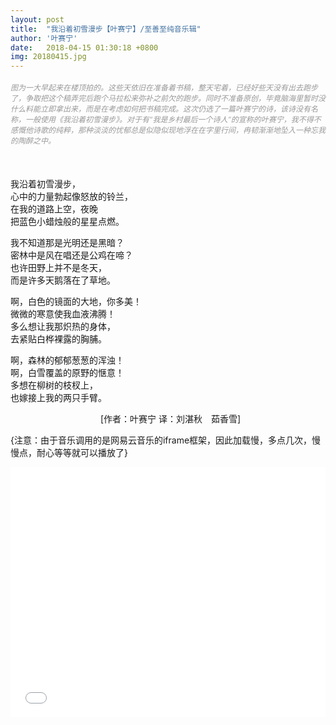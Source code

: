 ```yaml
---
layout: post
title:  "我沿着初雪漫步【叶赛宁】/至善至纯音乐辑"
author: '叶赛宁'
date:   2018-04-15 01:30:18 +0800
img: 20180415.jpg
---
```

<h5 style="color:#999; font-size:12px;font-weight:300">图为一大早起来在楼顶拍的。这些天依旧在准备着书稿，整天宅着，已经好些天没有出去跑步了，争取把这个稿弄完后跑个马拉松来弥补之前欠的跑步。同时不准备原创，毕竟脑海里暂时没什么料能立即拿出来，而是在考虑如何把书稿完成。这次仍选了一篇叶赛宁的诗，该诗没有名称，一般使用《我沿着初雪漫步》。对于有“我是乡村最后一个诗人”的宣称的叶赛宁，我不得不感慨他诗歌的纯粹，那种淡淡的忧郁总是似隐似现地浮在在字里行间，冉韧渐渐地坠入一种忘我的陶醉之中。</h5>
<br>

我沿着初雪漫步，<br>
心中的力量勃起像怒放的铃兰，<br>
在我的道路上空，夜晚<br>
把蓝色小蜡烛般的星星点燃。<br>

我不知道那是光明还是黑暗？<br>
密林中是风在唱还是公鸡在啼？<br>
也许田野上并不是冬天，<br>
而是许多天鹅落在了草地。<br>

啊，白色的镜面的大地，你多美！<br>
微微的寒意使我血液沸腾！<br>
多么想让我那炽热的身体，<br>
去紧贴白桦裸露的胸脯。<br>

啊，森林的郁郁葱葱的浑浊！<br>
啊，白雪覆盖的原野的惬意！<br>
多想在柳树的枝杈上，<br>
也嫁接上我的两只手臂。<br>

　　　　　　　　　　
[作者：叶赛宁 译：刘湛秋　茹香雪]

{注意：由于音乐调用的是网易云音乐的iframe框架，因此加载慢，多点几次，慢慢点，耐心等等就可以播放了}
<iframe frameborder="0" src="//music.163.com/outchain/player?type=1&id=296379&auto=1&height=430" allowfullscreen style="width:100%;height:400px"></iframe>
